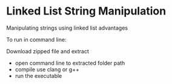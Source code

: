 # Linked List String Manipulation
Manipulating strings using linked list advantages

To run in command line:

Download zipped file and extract
- open command line to extracted folder path
- compile use clang or g++
- run the executable
